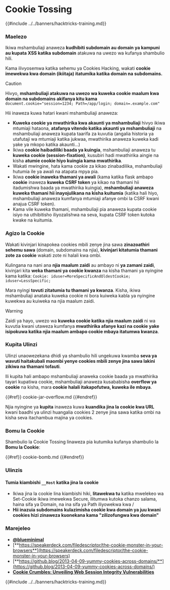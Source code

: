 # Cookie Tossing

{{#include ../../banners/hacktricks-training.md}}

### Maelezo

Ikiwa mshambuliaji anaweza **kudhibiti subdomain au domain ya kampuni au kupata XSS katika subdomain** atakuwa na uwezo wa kufanya shambulio hili.

Kama ilivyosemwa katika sehemu ya Cookies Hacking, wakati **cookie imewekwa kwa domain (ikiitaja) itatumika katika domain na subdomains.**

> [!CAUTION]
> Hivyo, **mshambuliaji atakuwa na uwezo wa kuweka cookie maalum kwa domain na subdomains akifanya kitu kama** `document.cookie="session=1234; Path=/app/login; domain=.example.com"`

Hii inaweza kuwa hatari kwani mshambuliaji anaweza:

- **Kuweka cookie ya mwathirika kwa akaunti ya mshambuliaji** hivyo ikiwa mtumiaji hataona, **atafanya vitendo katika akaunti ya mshambuliaji** na mshambuliaji anaweza kupata taarifa za kuvutia (angalia historia ya utafutaji wa mtumiaji katika jukwaa, mwathirika anaweza kuweka kadi yake ya mkopo katika akaunti...)
- Ikiwa **cookie haibadiliki baada ya kuingia**, mshambuliaji anaweza tu **kuweka cookie (session-fixation)**, kusubiri hadi mwathirika aingie na kisha **atumie cookie hiyo kuingia kama mwathirika**.
- Wakati mwingine, hata kama cookie za kikao zinabadilika, mshambuliaji hutumia ile ya awali na atapata mpya pia.
- Ikiwa **cookie inaweka thamani ya awali** (kama katika flask ambapo **cookie** inaweza **kuweka** **CSRF token** ya kikao na thamani hii itadumishwa baada ya mwathirika kuingia), **mshambuliaji anaweza kuweka thamani hii inayojulikana na kisha kuitumia** (katika hali hiyo, mshambuliaji anaweza kumfanya mtumiaji afanye ombi la CSRF kwani anajua CSRF token).
- Kama vile kuweka thamani, mshambuliaji pia anaweza kupata cookie isiyo na uthibitisho iliyozalishwa na seva, kupata CSRF token kutoka kwake na kuitumia.

### Agizo la Cookie

Wakati kivinjari kinapokea cookies mbili zenye jina sawa **zinazoathiri sehemu sawa** (domain, subdomains na njia), **kivinjari kitatumia thamani zote za cookie** wakati zote ni halali kwa ombi.

Kulingana na nani ana **njia maalum zaidi** au ambayo ni **ya zamani zaidi**, kivinjari kita **weka thamani ya cookie kwanza** na kisha thamani ya nyingine kama katika: `Cookie: iduser=MoreSpecificAndOldestCookie; iduser=LessSpecific;`

Mara nyingi **tovuti zitatumia tu thamani ya kwanza**. Kisha, ikiwa mshambuliaji anataka kuweka cookie ni bora kuiweka kabla ya nyingine kuwekwa au kuiweka na njia maalum zaidi.

> [!WARNING]
> Zaidi ya hayo, uwezo wa **kuweka cookie katika njia maalum zaidi** ni wa kuvutia kwani utaweza kumfanya **mwathirika afanye kazi na cookie yake isipokuwa katika njia maalum ambapo cookie mbaya itatumwa kwanza**.

### Kupita Ulinzi

Ulinzi unaowezekana dhidi ya shambulio hili ungekuwa kwamba **seva ya wavuti haitakubali maombi yenye cookies mbili zenye jina sawa lakini zikiwa na thamani tofauti**.

Ili kupita hali ambapo mshambuliaji anaweka cookie baada ya mwathirika tayari kupatiwa cookie, mshambuliaji anaweza kusababisha **overflow ya cookie** na kisha, mara **cookie halali itakapofutwa, kuweka ile mbaya**.

{{#ref}}
cookie-jar-overflow.md
{{#endref}}

Njia nyingine ya **kupita** inaweza kuwa **kuandika jina la cookie kwa URL** kwani baadhi ya ulinzi huangalia cookies 2 zenye jina sawa katika ombi na kisha seva itachambua majina ya cookies.

### Bomu la Cookie

Shambulio la Cookie Tossing linaweza pia kutumika kufanya shambulio la **Bomu la Cookie**:

{{#ref}}
cookie-bomb.md
{{#endref}}

### Ulinzi**s**

#### **Tumia kiambishi `__Host` katika jina la cookie**

- Ikiwa jina la cookie lina kiambishi hiki, **litawekwa tu** katika mwelekeo wa Set-Cookie ikiwa imewekwa Secure, ilitumwa kutoka chanzo salama, haina sifa ya Domain, na ina sifa ya Path iliyowekwa kwa /
- **Hii inazuia subdomains kulazimisha cookie kwa domain ya juu kwani cookies hizi zinaweza kuonekana kama "zilizofungwa kwa domain"**

### Marejeleo

- [**@blueminimal**](https://twitter.com/blueminimal)
- [**https://speakerdeck.com/filedescriptor/the-cookie-monster-in-your-browsers**](https://speakerdeck.com/filedescriptor/the-cookie-monster-in-your-browsers)
- [**https://github.blog/2013-04-09-yummy-cookies-across-domains/**](https://github.blog/2013-04-09-yummy-cookies-across-domains/)
- [**Cookie Crumbles: Unveiling Web Session Integrity Vulnerabilities**](https://www.youtube.com/watch?v=F_wAzF4a7Xg)

{{#include ../../banners/hacktricks-training.md}}
